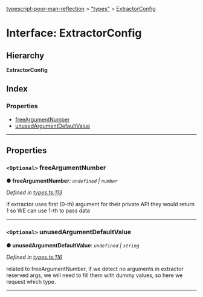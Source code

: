 [typescript-poor-man-reflection](../README.md) > ["types"](../modules/_types_.md) > [ExtractorConfig](../interfaces/_types_.extractorconfig.md)

# Interface: ExtractorConfig

## Hierarchy

**ExtractorConfig**

## Index

### Properties

* [freeArgumentNumber](_types_.extractorconfig.md#freeargumentnumber)
* [unusedArgumentDefaultValue](_types_.extractorconfig.md#unusedargumentdefaultvalue)

---

## Properties

<a id="freeargumentnumber"></a>

### `<Optional>` freeArgumentNumber

**● freeArgumentNumber**: *`undefined` \| `number`*

*Defined in [types.ts:113](https://github.com/cancerberoSgx/typescript-poor-man-reflection/blob/b99ab34/src/types.ts#L113)*

if extractor uses first (0-th) argument for their private API they would return 1 so WE can use 1-th to pass data

___
<a id="unusedargumentdefaultvalue"></a>

### `<Optional>` unusedArgumentDefaultValue

**● unusedArgumentDefaultValue**: *`undefined` \| `string`*

*Defined in [types.ts:116](https://github.com/cancerberoSgx/typescript-poor-man-reflection/blob/b99ab34/src/types.ts#L116)*

related to freeArgumentNumber, if we detect no arguments in extractor reserved args, we will need to fill them with dummy values, so here we request which type.

___


